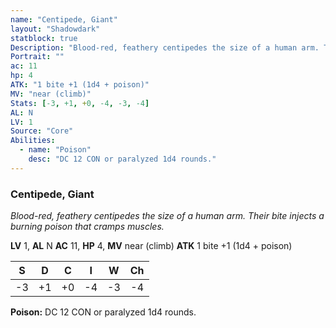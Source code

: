 ```yaml
---
name: "Centipede, Giant"
layout: "Shadowdark"
statblock: true
Description: "Blood-red, feathery centipedes the size of a human arm. Their bite injects a burning poison that cramps muscles."
Portrait: ""
ac: 11
hp: 4
ATK: "1 bite +1 (1d4 + poison)"
MV: "near (climb)"
Stats: [-3, +1, +0, -4, -3, -4]
AL: N
LV: 1
Source: "Core"
Abilities:
  - name: "Poison"
    desc: "DC 12 CON or paralyzed 1d4 rounds."
---
```


### Centipede, Giant

_Blood-red, feathery centipedes the size of a human arm. Their bite injects a burning poison that cramps muscles._

**LV** 1, **AL** N
**AC** 11, **HP** 4, **MV** near (climb)
**ATK** 1 bite +1 (1d4 + poison)

|  S  |  D  |  C  |  I  |  W  |  Ch  |
|:---:|:---:|:---:|:---:|:---:|:----:|
| -3 | +1 | +0 | -4 | -3 | -4 |

**Poison:** DC 12 CON or paralyzed 1d4 rounds.


